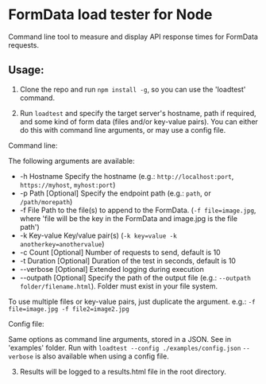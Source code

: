 # FormData load tester for Node
Command line tool to measure and display API response times for FormData requests.

## Usage:
1) Clone the repo and run `npm install -g`, so you can use the 'loadtest' command.

2) Run `loadtest` and specify the target server's hostname, path if required, and some kind of form data (files and/or key-value pairs). You can either do this with command line arguments, or may use a config file.


Command line:

The following arguments are available:
* -h    Hostname    Specify the hostname (e.g.: `http://localhost:port`, `https://myhost`, `myhost:port`)
* -p    Path        [Optional] Specify the endpoint path (e.g.: `path`, or `/path/morepath`)
* -f    File        Path to the file(s) to append to the FormData. (`-f file=image.jpg`, where 'file will be the key in the FormData and image.jpg is the file path')
* -k    Key-value   Key/value pair(s) (`-k key=value -k anotherkey=anothervalue`)
* -c    Count       [Optional] Number of requests to send, default is 10
* -t    Duration    [Optional] Duration of the test in seconds, default is 10
* --verbose         [Optional] Extended logging during execution
* --outpath         [Optional] Specify the path of the output file (e.g.: `--outpath folder/filename.html`). Folder must exist in your file system.

To use multiple files or key-value pairs, just duplicate the argument. e.g.: `-f file=image.jpg -f file2=image2.jpg`


Config file:

Same options as command line arguments, stored in a JSON. See in 'examples' folder.
Run with `loadtest --config ./examples/config.json`
`--verbose` is also available when using a config file.

3) Results will be logged to a results.html file in the root directory.